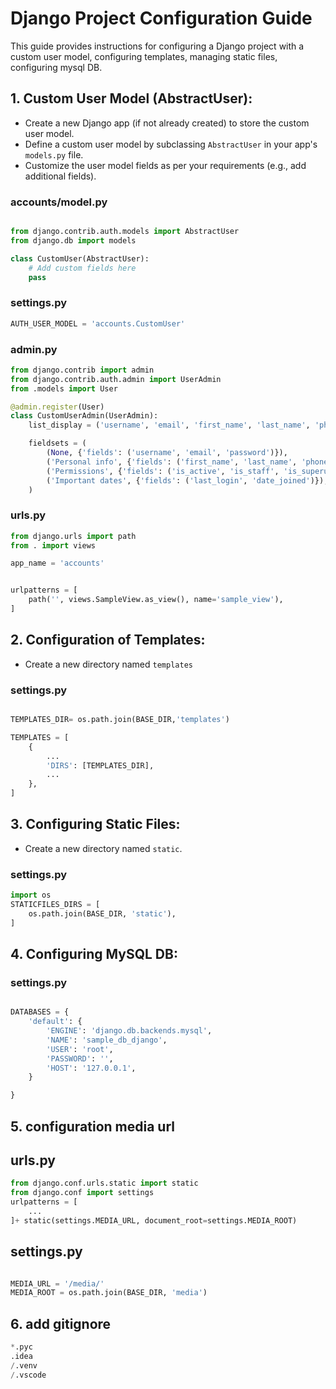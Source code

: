 # Django Project Configuration Guide

This guide provides instructions for configuring a Django project with a custom user model, configuring templates, managing static files, configuring mysql DB.

## 1. Custom User Model (AbstractUser):


- Create a new Django app (if not already created) to store the custom user model.
- Define a custom user model by subclassing `AbstractUser` in your app's `models.py` file.
- Customize the user model fields as per your requirements (e.g., add additional fields).

### accounts/model.py
```python

from django.contrib.auth.models import AbstractUser
from django.db import models

class CustomUser(AbstractUser):
    # Add custom fields here
    pass
```

### settings.py
```python
AUTH_USER_MODEL = 'accounts.CustomUser'
```


### admin.py
```python
from django.contrib import admin
from django.contrib.auth.admin import UserAdmin
from .models import User

@admin.register(User)
class CustomUserAdmin(UserAdmin):
    list_display = ('username', 'email', 'first_name', 'last_name', 'phone_number')

    fieldsets = (
        (None, {'fields': ('username', 'email', 'password')}),
        ('Personal info', {'fields': ('first_name', 'last_name', 'phone_number')}),
        ('Permissions', {'fields': ('is_active', 'is_staff', 'is_superuser', 'groups', 'user_permissions')}),
        ('Important dates', {'fields': ('last_login', 'date_joined')}),
    )
```
### urls.py
``` python
from django.urls import path
from . import views

app_name = 'accounts'


urlpatterns = [
    path('', views.SampleView.as_view(), name='sample_view'),
]
```
## 2. Configuration of Templates:

- Create a new directory named `templates`

### settings.py
```python

TEMPLATES_DIR= os.path.join(BASE_DIR,'templates')

TEMPLATES = [
    {
        ...
        'DIRS': [TEMPLATES_DIR],
        ...
    },
]

```

## 3. Configuring Static Files:

- Create a new directory named `static`.

### settings.py
```python
import os
STATICFILES_DIRS = [
    os.path.join(BASE_DIR, 'static'),
]

```

## 4. Configuring MySQL DB:

### settings.py
```python

DATABASES = {
    'default': {
        'ENGINE': 'django.db.backends.mysql',
        'NAME': 'sample_db_django',
        'USER': 'root',
        'PASSWORD': '',
        'HOST': '127.0.0.1',
    }

}
```

## 5. configuration media url
## urls.py
``` python
from django.conf.urls.static import static
from django.conf import settings
urlpatterns = [
    ...
]+ static(settings.MEDIA_URL, document_root=settings.MEDIA_ROOT)
```
## settings.py
```python

MEDIA_URL = '/media/'
MEDIA_ROOT = os.path.join(BASE_DIR, 'media')

```

## 6. add gitignore
``` python
*.pyc
.idea
/.venv
/.vscode

```





